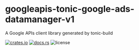 # googleapis-tonic-google-ads-datamanager-v1

A Google APIs client library generated by tonic-build

[![crates.io](https://img.shields.io/crates/v/googleapis-tonic-google-ads-datamanager-v1)](https://crates.io/crates/googleapis-tonic-google-ads-datamanager-v1)
[![docs.rs](https://img.shields.io/docsrs/googleapis-tonic-google-ads-datamanager-v1)](https://docs.rs/googleapis-tonic-google-ads-datamanager-v1)
![license](https://img.shields.io/crates/l/googleapis-tonic-google-ads-datamanager-v1)
